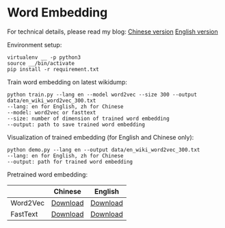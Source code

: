 Word Embedding
===============================================

For technical details, please read my blog: [Chinese version](https://medium.com/@black_swan/%E7%94%A8%E7%B6%AD%E5%9F%BA%E8%AA%9E%E6%96%99%E8%A8%93%E7%B7%B4-word2vec-%E5%92%8C-fasttext-embedding-25ede5b15994) [English version](https://medium.com/@black_swan/how-to-train-word2vec-and-fasttext-embedding-on-wikipedia-corpus-9e8ac45a0c0a) 

Environment setup:
```
virtualenv __ -p python3
source __/bin/activate
pip install -r requirement.txt
```

Train word embedding on latest wikidump:
```
python train.py --lang en --model word2vec --size 300 --output data/en_wiki_word2vec_300.txt
--lang: en for English, zh for Chinese
--model: word2vec or fasttext
--size: number of dimension of trained word embedding
--output: path to save trained word embedding
```

Visualization of trained embedding (for English and Chinese only):
```
python demo.py --lang en --output data/en_wiki_word2vec_300.txt
--lang: en for English, zh for Chinese
--output: path for trained word embedding
```

Pretrained word embedding:

| | Chinese | English |
|---|---|---|
| Word2Vec| [Download](https://drive.google.com/file/d/12o6EFoQGpaVhGwYrqvoXFiX__VG7-Uab/view?usp=sharing) | [Download](https://drive.google.com/file/d/1F9pndKlaMCRWp9awvQsoC5XLeRANclnV/view?usp=sharing) |
| FastText| [Download](https://drive.google.com/file/d/1rY9SMmYsgz0is3fgGkSQn3nDwc92ygd5/view?usp=sharing) | [Download](https://drive.google.com/file/d/1U3rYodGoo6BRzuOA53WBY9OY_QaWZcey/view?usp=sharing) |
